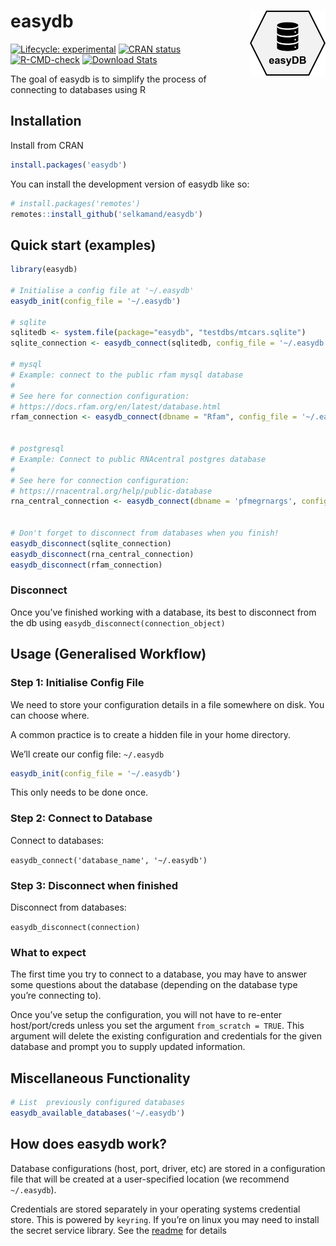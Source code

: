 
<!-- README.md is generated from README.Rmd. Please edit that file -->

# easydb <a href="https://selkamand.github.io/easydb/"><img src="man/figures/logo.png" align="right" height="104"/></a>

<!-- badges: start -->

[![Lifecycle:
experimental](https://img.shields.io/badge/lifecycle-experimental-orange.svg)](https://lifecycle.r-lib.org/articles/stages.html#experimental)
[![CRAN
status](https://www.r-pkg.org/badges/version/easydb)](https://CRAN.R-project.org/package=easydb)
[![R-CMD-check](https://github.com/selkamand/easydb/actions/workflows/R-CMD-check.yaml/badge.svg)](https://github.com/selkamand/easydb/actions/workflows/R-CMD-check.yaml)
[![Download
Stats](http://cranlogs.r-pkg.org/badges/easydb)](https://cran.r-project.org/package=easydb)
<!-- badges: end -->

The goal of easydb is to simplify the process of connecting to databases
using R

## Installation

Install from CRAN

``` r
install.packages('easydb')
```

You can install the development version of easydb like so:

``` r
# install.packages('remotes')
remotes::install_github('selkamand/easydb')
```

## Quick start (examples)

``` r
library(easydb)

# Initialise a config file at '~/.easydb'
easydb_init(config_file = '~/.easydb')

# sqlite
sqlitedb <- system.file(package="easydb", "testdbs/mtcars.sqlite")
sqlite_connection <- easydb_connect(sqlitedb, config_file = '~/.easydb')

# mysql
# Example: connect to the public rfam mysql database
#
# See here for connection configuration: 
# https://docs.rfam.org/en/latest/database.html
rfam_connection <- easydb_connect(dbname = "Rfam", config_file = '~/.easydb')


# postgresql
# Example: Connect to public RNAcentral postgres database
#
# See here for connection configuration: 
# https://rnacentral.org/help/public-database
rna_central_connection <- easydb_connect(dbname = 'pfmegrnargs', config_file = '~/.easydb')


# Don't forget to disconnect from databases when you finish!
easydb_disconnect(sqlite_connection)
easydb_disconnect(rna_central_connection)
easydb_disconnect(rfam_connection)
```

### Disconnect

Once you’ve finished working with a database, its best to disconnect
from the db using `easydb_disconnect(connection_object)`

## Usage (Generalised Workflow)

### Step 1: Initialise Config File

We need to store your configuration details in a file somewhere on disk.
You can choose where.

A common practice is to create a hidden file in your home directory.

We’ll create our config file: `~/.easydb`

``` r
easydb_init(config_file = '~/.easydb')
```

This only needs to be done once.

### Step 2: Connect to Database

Connect to databases:

`easydb_connect('database_name', '~/.easydb')`

### Step 3: Disconnect when finished

Disconnect from databases:

`easydb_disconnect(connection)`

### What to expect

The first time you try to connect to a database, you may have to answer
some questions about the database (depending on the database type you’re
connecting to).

Once you’ve setup the configuration, you will not have to re-enter
host/port/creds unless you set the argument `from_scratch = TRUE`. This
argument will delete the existing configuration and credentials for the
given database and prompt you to supply updated information.

## Miscellaneous Functionality

``` r
# List  previously configured databases
easydb_available_databases('~/.easydb')
```

## How does easydb work?

Database configurations (host, port, driver, etc) are stored in a
configuration file that will be created at a user-specified location (we
recommend `~/.easydb`).

Credentials are stored separately in your operating systems credential
store. This is powered by `keyring`. If you’re on linux you may need to
install the secret service library. See the
[readme](https://github.com/r-lib/keyring) for details
